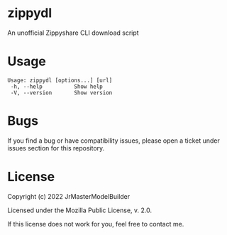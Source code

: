 # zippydl

An unofficial Zippyshare CLI download script

# Usage

```
Usage: zippydl [options...] [url]
 -h, --help          Show help
 -V, --version       Show version
```

# Bugs

If you find a bug or have compatibility issues, please open a ticket under issues section for this repository.

# License

Copyright (c) 2022 JrMasterModelBuilder

Licensed under the Mozilla Public License, v. 2.0.

If this license does not work for you, feel free to contact me.

